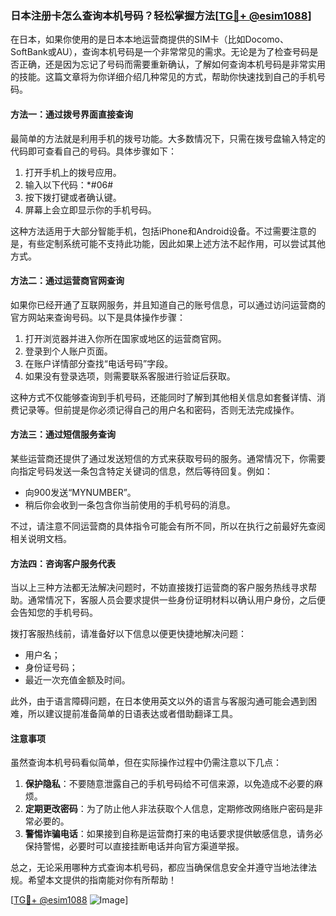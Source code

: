 ### 日本注册卡怎么查询本机号码？轻松掌握方法[[TG💪+ @esim1088](https://t.me/s/esim1088)]

在日本，如果你使用的是日本本地运营商提供的SIM卡（比如Docomo、SoftBank或AU），查询本机号码是一个非常常见的需求。无论是为了检查号码是否正确，还是因为忘记了号码而需要重新确认，了解如何查询本机号码是非常实用的技能。这篇文章将为你详细介绍几种常见的方式，帮助你快速找到自己的手机号码。

#### 方法一：通过拨号界面直接查询

最简单的方法就是利用手机的拨号功能。大多数情况下，只需在拨号盘输入特定的代码即可查看自己的号码。具体步骤如下：

1. 打开手机上的拨号应用。
2. 输入以下代码：*#06#
3. 按下拨打键或者确认键。
4. 屏幕上会立即显示你的手机号码。

这种方法适用于大部分智能手机，包括iPhone和Android设备。不过需要注意的是，有些定制系统可能不支持此功能，因此如果上述方法不起作用，可以尝试其他方式。

#### 方法二：通过运营商官网查询

如果你已经开通了互联网服务，并且知道自己的账号信息，可以通过访问运营商的官方网站来查询号码。以下是具体操作步骤：

1. 打开浏览器并进入你所在国家或地区的运营商官网。
2. 登录到个人账户页面。
3. 在账户详情部分查找“电话号码”字段。
4. 如果没有登录选项，则需要联系客服进行验证后获取。

这种方式不仅能够查询到手机号码，还能同时了解到其他相关信息如套餐详情、消费记录等。但前提是你必须记得自己的用户名和密码，否则无法完成操作。

#### 方法三：通过短信服务查询

某些运营商还提供了通过发送短信的方式来获取号码的服务。通常情况下，你需要向指定号码发送一条包含特定关键词的信息，然后等待回复。例如：

- 向900发送“MYNUMBER”。
- 稍后你会收到一条包含你当前使用的手机号码的消息。

不过，请注意不同运营商的具体指令可能会有所不同，所以在执行之前最好先查阅相关说明文档。

#### 方法四：咨询客户服务代表

当以上三种方法都无法解决问题时，不妨直接拨打运营商的客户服务热线寻求帮助。通常情况下，客服人员会要求提供一些身份证明材料以确认用户身份，之后便会告知您的手机号码。

拨打客服热线前，请准备好以下信息以便更快捷地解决问题：
- 用户名；
- 身份证号码；
- 最近一次充值金额及时间。

此外，由于语言障碍问题，在日本使用英文以外的语言与客服沟通可能会遇到困难，所以建议提前准备简单的日语表达或者借助翻译工具。

#### 注意事项

虽然查询本机号码看似简单，但在实际操作过程中仍需注意以下几点：

1. **保护隐私**：不要随意泄露自己的手机号码给不可信来源，以免造成不必要的麻烦。
2. **定期更改密码**：为了防止他人非法获取个人信息，定期修改网络账户密码是非常必要的。
3. **警惕诈骗电话**：如果接到自称是运营商打来的电话要求提供敏感信息，请务必保持警惕，必要时可以直接挂断电话并向官方渠道举报。

总之，无论采用哪种方式查询本机号码，都应当确保信息安全并遵守当地法律法规。希望本文提供的指南能对你有所帮助！

[[TG💪+ @esim1088](https://t.me/s/esim1088) ![Image](https://i.postimg.cc/4NQfJmqS/Snipaste-2025-05-13-00-14-12.png)]